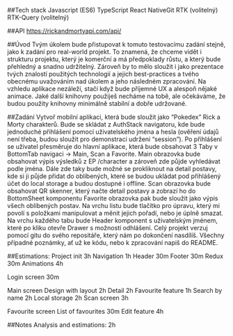 ##Tech stack
Javascript (ES6)
TypeScript
React NativeGit
RTK (volitelný)
RTK-Query (volitelný)

##API
https://rickandmortyapi.com/api/

##Úvod
Tvým úkolem bude přistupovat k tomuto testovacímu zadání stejně, jako k zadání pro real-world projekt. To znamená, že chceme vidět i strukturu projektu, který je komerční a má předpoklady růstu, a který bude přehledný a snadno udržitelný.
Zároveň by to mělo sloužit i jako prezentace tvých znalostí použitých technologií a jejich best-practices a tvého obecnému uvažováním nad úkolem a jeho následném zpracování.
Na vzhledu aplikace nezáleží, stačí když bude příjemné UX a alespoň nějaké animace. Jaké další knihovny použiješ necháme na tobě, ale očekáváme, že budou použity knihovny minimálně stabilní a dobře udržované.

##Zadání
Vytvoř mobilní aplikaci, která bude sloužit jako “Pokedex” Rick a Morty charakterů.
Bude se skládat z AuthStack navigatoru, kde bude jednoduché přihlášení pomocí uživatelského jména a hesla (ověření údajů není třeba, budou sloužit pro demonstraci udržení “session”).
Po přihlášení se uživatel přesměruje do hlavní aplikace, která bude obsahovat 3 Taby v BottomTab navigaci -> Main, Scan a Favorite.
Main obrazovka bude obsahovat výpis výsledků z EP /character a zároveň zde půjde vyhledávat podle jména. Dále zde taky bude možné se prokliknout na detail postavy, kde si ji půjde přidat do oblíbených, které se budou ukládat pod přihlášený účet do local storage a budou dostupné i offline.
Scan obrazovka bude obsahovat QR skenner, který načte detail postavy a zobrazí ho do BottomSheet komponentu
Favorite obrazovka pak bude sloužit jako výpis všech oblíbených postav. Na vrchu listu bude tlačítko pro úpravu, který mi povolí s položkami manipulovat a měnit jejich pořadí, nebo je úplně smazat.
Na vrchu každého tabu bude Header komponent s uživatelským jménem, které po kliku otevře Drawer s možností odhlášení.
Celý projekt verzuj pomocí gitu do svého repositáře, který nám po dokončení nasdílíš. Všechny případné poznámky, ať už ke kódu, nebo k zpracování napiš do README.

##Estimations:
Project init 3h
Navigation 1h
Header 30m
Footer 30m
Redux 30m
Animations 4h

Login screen 30m

Main screen
Design with layout 2h
Detail 2h
Favourite feature 1h
Search by name 2h
Local storage 2h
Scan screen 3h

Favourite screen
List of favourites 30m
Edit feature 4h

##Notes
Analysis and estimations: 2h

